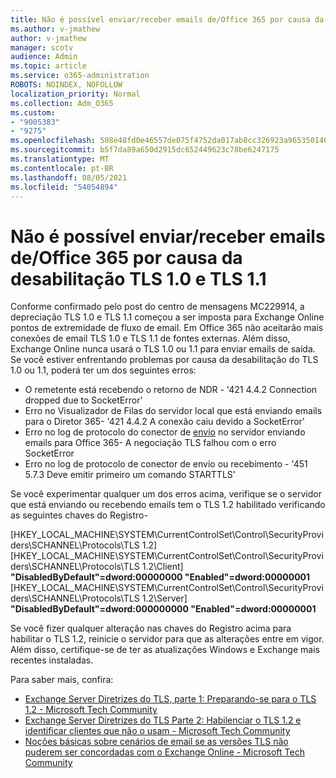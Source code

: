 ```yaml
---
title: Não é possível enviar/receber emails de/Office 365 por causa da desabilitação TLS 1.0 e TLS 1.1
ms.author: v-jmathew
author: v-jmathew
manager: scotv
audience: Admin
ms.topic: article
ms.service: o365-administration
ROBOTS: NOINDEX, NOFOLLOW
localization_priority: Normal
ms.collection: Adm_O365
ms.custom:
- "9005383"
- "9275"
ms.openlocfilehash: 508e48fd0e46557de075f4752da017ab8cc326923a965350140e598f7f7cf557
ms.sourcegitcommit: b5f7da89a650d2915dc652449623c78be6247175
ms.translationtype: MT
ms.contentlocale: pt-BR
ms.lasthandoff: 08/05/2021
ms.locfileid: "54054894"
---
```

# <a name="unable-to-sendreceive-email-tofrom-office-365-because-of-the-tls-10-and-tls-11-disablement"></a>Não é possível enviar/receber emails de/Office 365 por causa da desabilitação TLS 1.0 e TLS 1.1

Conforme confirmado pelo post do centro de mensagens MC229914, a depreciação TLS 1.0 e TLS 1.1 começou a ser imposta para Exchange Online pontos de extremidade de fluxo de email. Em Office 365 não aceitarão mais conexões de email TLS 1.0 e TLS 1.1 de fontes externas. Além disso, Exchange Online nunca usará o TLS 1.0 ou 1.1 para enviar emails de saída. Se você estiver enfrentando problemas por causa da desabilitação do TLS 1.0 ou 1.1, poderá ter um dos seguintes erros:

- O remetente está recebendo o retorno de NDR - '421 4.4.2 Connection dropped due to SocketError'
- Erro no Visualizador de Filas do servidor local que está enviando emails para o Diretor 365- '421 4.4.2 A conexão caiu devido a SocketError'
- Erro no log de protocolo do conector de [envio](https://docs.microsoft.com/exchange/mail-flow/connectors/protocol-logging) no servidor enviando emails para Office 365- A negociação TLS falhou com o erro SocketError
- Erro no log de protocolo de conector de envio ou recebimento - '451 5.7.3 Deve emitir primeiro um comando STARTTLS'

Se você experimentar qualquer um dos erros acima, verifique se o servidor que está enviando ou recebendo emails tem o TLS 1.2 habilitado verificando as seguintes chaves do Registro-

[HKEY_LOCAL_MACHINE\SYSTEM\CurrentControlSet\Control\SecurityProviders\SCHANNEL\Protocols\TLS 1.2] [HKEY_LOCAL_MACHINE\SYSTEM\CurrentControlSet\Control\SecurityProviders\SCHANNEL\Protocols\TLS 1.2\Client] **"DisabledByDefault"=dword:00000000 "Enabled"=dword:00000001** [HKEY_LOCAL_MACHINE\SYSTEM\CurrentControlSet\Control\SecurityProviders\SCHANNEL\Protocols\TLS 1.2\Server] **"DisabledByDefault"=dword:000000000 "Enabled"=dword:00000001**

Se você fizer qualquer alteração nas chaves do Registro acima para habilitar o TLS 1.2, reinicie o servidor para que as alterações entre em vigor. Além disso, certifique-se de ter as atualizações Windows e Exchange mais recentes instaladas.

Para saber mais, confira:

- [Exchange Server Diretrizes do TLS, parte 1: Preparando-se para o TLS 1.2 - Microsoft Tech Community](https://techcommunity.microsoft.com/t5/exchange-team-blog/exchange-server-tls-guidance-part-1-getting-ready-for-tls-1-2/ba-p/607649)
- [Exchange Server Diretrizes do TLS Parte 2: Habilenciar o TLS 1.2 e identificar clientes que não o usam - Microsoft Tech Community](https://techcommunity.microsoft.com/t5/exchange-team-blog/exchange-server-tls-guidance-part-2-enabling-tls-1-2-and/ba-p/607761)
- [Noções básicas sobre cenários de email se as versões TLS não puderem ser concordadas com o Exchange Online - Microsoft Tech Community](https://techcommunity.microsoft.com/t5/exchange-team-blog/understanding-email-scenarios-if-tls-versions-cannot-be-agreed/ba-p/2065089)
